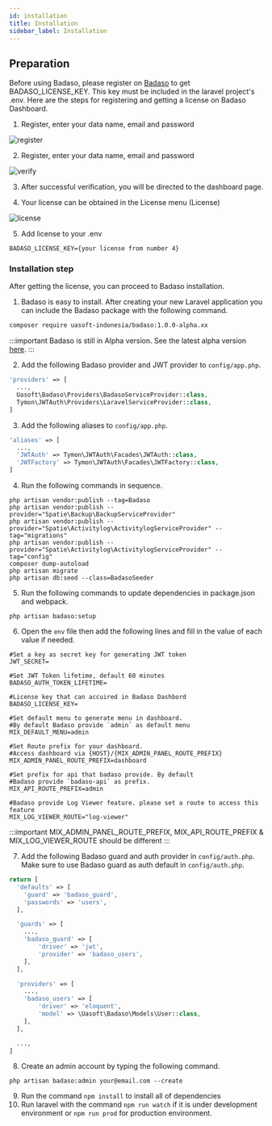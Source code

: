 ```yaml
---
id: installation
title: Installation
sidebar_label: Installation
---
```



## Preparation
Before using Badaso, please register on <a href="https://badaso.uatech.co.id/" target="_blank">Badaso</a> to get BADASO_LICENSE_KEY. This key must be included in the laravel project's .env.
Here are the steps for registering and getting a license on Badaso Dashboard.
1. Register, enter your data name, email and password

![register](assets/dashboard-register.png)

2. Register, enter your data name, email and password

![verify](assets/dashboard-verify.png)

3. After successful verification, you will be directed to the dashboard page.

4. Your license can be obtained in the License menu (License)

![license](assets/dashboard-licence.png)

5. Add license to your .env

`BADASO_LICENSE_KEY={your license from number 4}`


### Installation step

After getting the license, you can proceed to Badaso installation.


1. Badaso is easy to install. After creating your new Laravel application you can include the Badaso package with the following command.

```bash
composer require uasoft-indonesia/badaso:1.0.0-alpha.xx
```
:::important
Badaso is still in Alpha version. See the latest alpha version <a href="https://github.com/uasoft-indonesia/badaso/releases">here</a>.
:::

2. Add the following Badaso provider and JWT provider to ```config/app.php```.

<!--DOCUSAURUS_CODE_TABS-->
<!--PHP-->
```php
'providers' => [
  ...,
  Uasoft\Badaso\Providers\BadasoServiceProvider::class,
  Tymon\JWTAuth\Providers\LaravelServiceProvider::class,
]
```

<!--END_DOCUSAURUS_CODE_TABS-->

3. Add the following aliases to ```config/app.php```.
<!--DOCUSAURUS_CODE_TABS-->
<!--PHP-->
```php
'aliases' => [
  ...,
  'JWTAuth' => Tymon\JWTAuth\Facades\JWTAuth::class,
  'JWTFactory' => Tymon\JWTAuth\Facades\JWTFactory::class,
]
```
<!--END_DOCUSAURUS_CODE_TABS-->

4. Run the following commands in sequence.
```
php artisan vendor:publish --tag=Badaso
php artisan vendor:publish --provider="Spatie\Backup\BackupServiceProvider"
php artisan vendor:publish --provider="Spatie\Activitylog\ActivitylogServiceProvider" --tag="migrations"
php artisan vendor:publish --provider="Spatie\Activitylog\ActivitylogServiceProvider" --tag="config"
composer dump-autoload
php artisan migrate
php artisan db:seed --class=BadasoSeeder
```

5. Run the following commands to update dependencies in package.json and webpack.
```
php artisan badaso:setup
```

6. Open the ```env``` file then add the following lines and fill in the value of each value if needed.
```
#Set a key as secret key for generating JWT token
JWT_SECRET=

#Set JWT Token lifetime, default 60 minutes
BADASO_AUTH_TOKEN_LIFETIME=

#License key that can accuired in Badaso Dashbord
BADASO_LICENSE_KEY=

#Set default menu to generate menu in dashboard. 
#By default Badaso provide `admin` as default menu
MIX_DEFAULT_MENU=admin

#Set Route prefix for your dashboard. 
#Access dashboard via {HOST}/{MIX_ADMIN_PANEL_ROUTE_PREFIX}
MIX_ADMIN_PANEL_ROUTE_PREFIX=dashboard

#Set prefix for api that badaso provide. By default 
#Badaso provide `badaso-api` as prefix. 
MIX_API_ROUTE_PREFIX=admin

#Badaso provide Log Viewer feature. please set a route to access this feature
MIX_LOG_VIEWER_ROUTE="log-viewer"
```
:::important
MIX_ADMIN_PANEL_ROUTE_PREFIX, MIX_API_ROUTE_PREFIX & MIX_LOG_VIEWER_ROUTE should be different
:::

7. Add the following Badaso guard and auth provider in ```config/auth.php```. Make sure to use Badaso guard as auth default in ```config/auth.php```.
<!--DOCUSAURUS_CODE_TABS-->
<!--PHP-->
```php
return [
  'defaults' => [
    'guard' => 'badaso_guard',
    'passwords' => 'users',
  ],

  'guards' => [
    ...,
    'badaso_guard' => [
        'driver' => 'jwt',
        'provider' => 'badaso_users',
    ],
  ],

  'providers' => [
    ...,
    'badaso_users' => [
        'driver' => 'eloquent',
        'model' => \Uasoft\Badaso\Models\User::class,
    ],
  ],

  ...,
]
```
<!--END_DOCUSAURUS_CODE_TABS-->

8. Create an admin account by typing the following command.
```
php artisan badaso:admin your@email.com --create
```

9. Run the command ```npm install``` to install all of dependencies
10. Run laravel with the command ```npm run watch``` if it is under development environment or ```npm run prod``` for production environment.